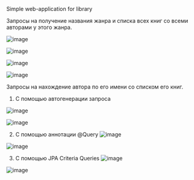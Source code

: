 Simple web-application for library

Запросы на получение названия жанра и списка всех книг со всеми авторами у этого жанра.

![image](https://github.com/Bloody-Mary/library-project/assets/37978402/84e4ac27-1ec1-42d2-aeeb-55ab6bc63765)


![image](https://github.com/Bloody-Mary/library-project/assets/37978402/f91b9216-2d23-415f-8145-33be1232a71b)


![image](https://github.com/Bloody-Mary/library-project/assets/37978402/c0e93578-1d12-4ad7-ae26-f222c090f0e1)

![image](https://github.com/Bloody-Mary/library-project/assets/37978402/affbb872-3167-44f2-9617-8ba62ffc99c0)

Запросы на нахождение автора по его имени со списком его книг.

1. С помощью автогенерации запроса

![image](https://github.com/Bloody-Mary/library-project/assets/37978402/99321c84-a52c-4a2e-845f-a4b70c72949c)

![image](https://github.com/Bloody-Mary/library-project/assets/37978402/eeef2ff7-7983-4e82-a4d8-ebd2c4f68215)



2. С помощью аннотации @Query
![image](https://github.com/Bloody-Mary/library-project/assets/37978402/8ce90269-1578-4ead-a19a-554da8fec468)


![image](https://github.com/Bloody-Mary/library-project/assets/37978402/55f1c8f0-a4a4-4ae7-a2b0-ef558bc7cea9)


3. С помощью JPA Criteria Queries
![image](https://github.com/Bloody-Mary/library-project/assets/37978402/6372b37b-50bd-4e40-8381-0312e52f3291)

![image](https://github.com/Bloody-Mary/library-project/assets/37978402/d6410266-5a39-4c78-ac84-eeebb4fb69a6)
